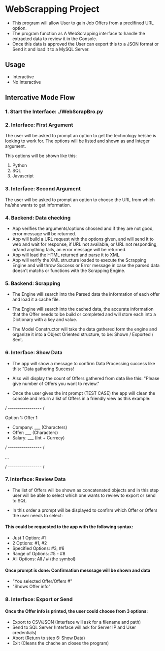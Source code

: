 # WebScrapping Project

- This program will allow User to gain Job Offers from a predifined URL option.
- The program function as A WebScrapping interface to handle the extracted data to review it in the Console.
- Once this data is approved the User can export this to a JSON format or Send it and load it to a MySQL Server.


## Usage

- Interactive
- No Interactive

## Intercative Mode Flow

### 1. Start the Interface: ./WebScrapBro.py

### 2. Interface: First Argument

The user will be asked to prompt an option to get the technology he/she is looking to work for. The options will be listed and shown as and Integer argument.

This options will be shown like this:

1. Python
2. SQL
3. Javascript

### 3. Interface: Second Argument

The user will be asked to prompt an option to choose the URL from which he/she wants to get information.

### 4. Backend: Data checking

- App verifies the arguments/options chossed and if they are not good, error message will be returned.
- App will build a URL request with the options given, and will send it to web and wait for response, if URL not available, or URL not responding, or/and anything fails, an error message will be returned.
- App will load the HTML returned and parse it to XML.
- App will verify the XML structure loaded to execute the Scrapping Engine and will throw Success or Error message in case the parsed data doesn't matchs or functions with the Scrapping Engine.

### 5. Backend: Scrapping

- The Engine will search into the Parsed data the information of each offer and load it a cache file.

- The Engine will search into the cached data, the accurate information that the Offer needs to be build or completed and will store each into a Dictionary with a key and value.

- The Model Constructor will take the data gathered form the engine and organize it into a Object Oriented structure, to be: Shown / Exported / Sent.

### 6. Interface: Show Data

- The app will show a message to confirm Data Processing success like this: "Data gathering Success!

- Also will display the count of Offers gathered from data like this:
"Please give number of Offers you want to review."

- Once the user gives the int prompt (TEST CASE) the app will clean the console and return a list of Offers in a friendly view as this example:

/ ----------------- /

Option 1: Offer 1
- Company: ___ (Characters)
- Offer: ___ (Characters)
- Salary: ___ (Int + Currecy)

/ ----------------- /

...

/ ----------------- /

### 7. Interface: Review Data

- The list of Offers will be shown as concatenated objects and in this step user will be able to select which one wants to review to export or send to SQL.

- In this order a prompt will be displayed to confirm which Offer or Offers the user needs to select:

#### This could be requested to the app with the following syntax:
- Just 1 Option: #1
- 2 Options: #1, #2
- Specified Options: #3, #6
- Range of Options: #5 - #8
- All Options: All / # (the symbol)

#### Once prompt is done: Confirmation messsage will be shown and data
- "You selected Offer/Offers #"
- "Shows Offer info"

### 8. Interface: Export or Send

#### Once the Offer info is printed, the user could choose from 3 options:
- Export to CSV/JSON (Interface will ask for a filename and path)
- Send to SQL Server (Interface will ask for Server IP and User credentials)
- Abort (Return to step 6: Show Data)
- Exit (Cleans the chache an closes the program)